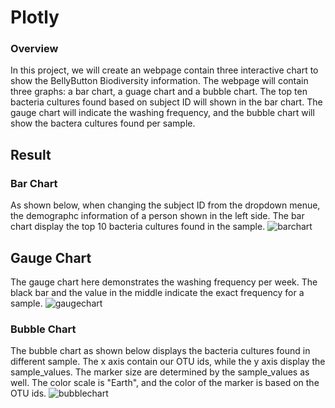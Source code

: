 # Plotly

### Overview
In this project, we will create an webpage contain three interactive chart to show the BellyButton Biodiversity information. The webpage will contain three graphs: a bar chart, a guage chart and a bubble chart. The top ten bacteria cultures found based on subject ID will shown in the bar chart. The gauge chart will indicate the washing frequency, and the bubble chart will show the bactera cultures found per sample.

## Result
### Bar Chart
As shown below, when changing the subject ID from the dropdown menue, the demographc information of a person shown in the left side. The bar chart display the top 10 bacteria cultures found in the sample.
![barchart](barchart.jpg)

## Gauge Chart
The gauge chart here demonstrates the washing frequency per week. The black bar and the value in the middle indicate the exact frequency for a sample.
![gaugechart](gaugechart.jpg)

### Bubble Chart
The bubble chart as shown below displays the bacteria cultures found in different sample. The x axis contain our OTU ids, while the y axis display the sample_values. The marker size are determined by the sample_values as well. The color scale is "Earth", and the color of the marker is based on the OTU ids.
![bubblechart](bubblechart.jpg)
